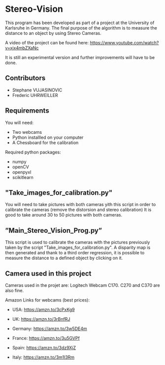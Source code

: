 # Stereo-Vision

This program has been developed as part of a project at the University of Karlsruhe in Germany. The final purpose of the algorithm is to measure the distance to an object by using Stereo Cameras.

A video of the project can be found here: https://www.youtube.com/watch?v=xjx4mbZXaNc

It is still an experimental version and further improvements will have to be done.

## Contributors
- Stephane VUJASINOVIC
- Frederic UHRWEILLER

## Requirements

You will need:
- Two webcams
- Python installled on your computer
- A Chessboard for the calibration

Required python packages:
- numpy
- openCV
- openpyxl
- scikitlearn

## "Take_images_for_calibration.py"

You will need to take pictures with both cameras yith this script in order to calibrate the cameras (remove the distorsion and stereo calibration)
It is good to take around 30 to 50 pictures with both cameras.

## ”Main_Stereo_Vision_Prog.py”

This script is used to calibrate the cameras with the pictures previously taken by the script "Take_images_for_calibration.py". 
A disparity map is then generated and thank to a third order regression, it is possible to measure the distance to a defined object by clicking on it. 

## Camera used in this project

Cameras used in the projet are: Logitech Webcam C170. C270 and C370 are also fine.

Amazon Links for webcams (best prices):

- USA: https://amzn.to/3cPxKg9

- UK: https://amzn.to/3rBnfRJ

- Germany: https://amzn.to/3w5DE4m

- France: https://amzn.to/3u5GVPf

- Spain: https://amzn.to/3dz9XjZ

- Italy: https://amzn.to/3m1I3Rm
